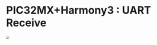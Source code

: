 # PIC32MX+Harmony3 : UART Receive

<img src="/Users/mathrax/Documents/GitHub/pic32mx_mhc_uart_rcv/image/h3_uart1.png" style="zoom:50%;" />
